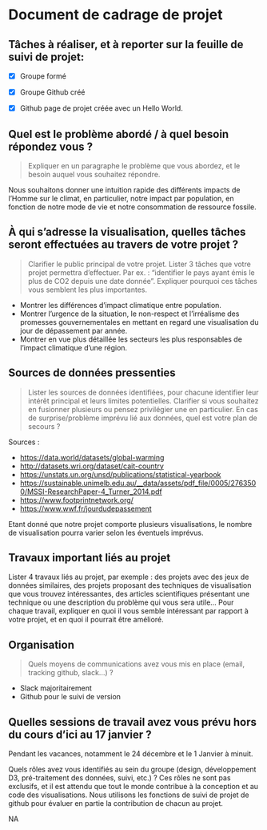 # Document de cadrage de projet

## Tâches à réaliser, et à reporter sur la feuille de suivi de projet: 

- [x] Groupe formé
- [x] Groupe Github créé
- [x] Github page de projet créée avec un Hello World.


## Quel est le problème abordé / à quel besoin répondez vous ?
>Expliquer en un paragraphe le problème que vous abordez, et le besoin auquel vous souhaitez répondre.

Nous souhaitons donner une intuition rapide des différents impacts de l’Homme sur le climat, en particulier, notre impact  par population, en fonction de notre mode de vie et notre consommation de ressource fossile.

## À qui s’adresse la visualisation, quelles tâches seront effectuées au travers de votre projet ?
>Clarifier le public principal de votre projet. Lister 3 tâches que votre projet permettra d’effectuer. Par ex. : “identifier le pays ayant émis le plus de CO2 depuis une date donnée”. Expliquer pourquoi ces tâches vous semblent les plus importantes.

- Montrer les différences d’impact climatique entre population.
- Montrer l’urgence de la situation, le non-respect et l’irréalisme des promesses gouvernementales en mettant en regard une visualisation du jour de dépassement par année.
- Montrer en vue plus détaillée les secteurs les plus responsables de l’impact climatique d’une région.


## Sources de données pressenties
>Lister les sources de données identifiées, pour chacune identifier leur intérêt principal et leurs limites potentielles. Clarifier si vous souhaitez en fusionner plusieurs ou pensez privilégier une en particulier. En cas de surprise/problème imprévu lié aux données, quel est votre plan de secours ?

Sources :
- https://data.world/datasets/global-warming 
- http://datasets.wri.org/dataset/cait-country
- https://unstats.un.org/unsd/publications/statistical-yearbook
- https://sustainable.unimelb.edu.au/__data/assets/pdf_file/0005/2763500/MSSI-ResearchPaper-4_Turner_2014.pdf
- https://www.footprintnetwork.org/
- https://www.wwf.fr/jourdudepassement

Etant donné que notre projet comporte plusieurs visualisations, le nombre de visualisation pourra varier selon les éventuels imprévus.

## Travaux important liés au projet
Lister 4 travaux liés au projet, par exemple : des projets avec des jeux de données similaires, des projets proposant des techniques de visualisation que vous trouvez intéressantes, des articles scientifiques présentant une technique ou une description du problème qui vous sera utile...
Pour chaque travail, expliquer en quoi il vous semble intéressant par rapport à votre projet, et en quoi il pourrait être amélioré.



## Organisation
>Quels moyens de communications avez vous mis en place (email, tracking github, slack...) ?

- Slack majoritairement
- Github pour le suivi de version

## Quelles sessions de travail avez vous prévu hors du cours d’ici au 17 janvier ?

Pendant les vacances, notamment le 24 décembre et le 1 Janvier à minuit.

Quels rôles avez vous identifiés au sein du groupe (design, développement D3, pré-traitement des données, suivi, etc.) ? Ces rôles ne sont pas exclusifs, et il est attendu que tout le monde contribue à la conception et au code des visualisations. Nous utilisons les fonctions de suivi de projet de github pour évaluer en partie la contribution de chacun au projet.


NA


